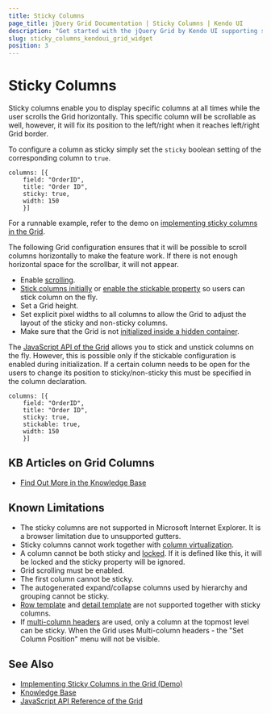 ```yaml
---
title: Sticky Columns
page_title: jQuery Grid Documentation | Sticky Columns | Kendo UI
description: "Get started with the jQuery Grid by Kendo UI supporting sticky columns that are scrollable, yet, visible at all times while the user scrolls the Grid horizontally."
slug: sticky_columns_kendoui_grid_widget
position: 3
---
```


# Sticky Columns

Sticky columns enable you to display specific columns at all times while the user scrolls the Grid horizontally. This specific column will be scrollable as well, however, it will fix its position to the left/right when it reaches left/right Grid border.

To configure a column as sticky simply set the `sticky` boolean setting of the corresponding column to `true`.

```
columns: [{
    field: "OrderID",
    title: "Order ID",
    sticky: true,
    width: 150
    }]
```

For a runnable example, refer to the demo on [implementing sticky columns in the Grid](https://demos.telerik.com/kendo-ui/grid/sticky-columns).


Тhe following Grid configuration ensures that it will be possible to scroll columns horizontally to make the feature work. If there is not enough horizontal space for the scrollbar, it will not appear.
* Enable [scrolling](/controls/data-management/grid/scrolling/overview).
* [Stick columns initially](/api/javascript/ui/grid/configuration/columns.sticky) or [enable the stickable property](/api/javascript/ui/grid/configuration/columns.stickable) so users can stick column on the fly.
* Set a Grid height.
* Set explicit pixel widths to all columns to allow the Grid to adjust the layout of the sticky and non-sticky columns.
* Make sure that the Grid is not [initialized inside a hidden container](/controls/data-management/grid/appearance/hidden-containers).

The [JavaScript API of the Grid](/api/javascript/ui/grid) allows you to stick and unstick columns on the fly. However, this is possible only if the stickable configuration is enabled during initialization. If a certain column needs to be open for the users to change its position to sticky/non-sticky this must be specified in the column declaration.
```
columns: [{
    field: "OrderID",
    title: "Order ID",
    sticky: true,
    stickable: true,
    width: 150
    }]
```

## KB Articles on Grid Columns

* [Find Out More in the Knowledge Base](/knowledge-base)

## Known Limitations

* The sticky columns are not supported in Microsoft Internet Explorer. It is a browser limitation due to unsupported gutters.
* Sticky columns cannot work together with [column virtualization](https://demos.telerik.com/kendo-ui/grid/column-virtualization).
* A column cannot be both sticky and [locked](https://demos.telerik.com/kendo-ui/grid/frozen-columns). If it is defined like this, it will be locked and the sticky property will be ignored.
* Grid scrolling must be enabled.
* The first column cannot be sticky.
* The autogenerated expand/collapse columns used by hierarchy and grouping cannot be sticky.
* [Row template](https://demos.telerik.com/kendo-ui/grid/rowtemplate) and [detail template](https://demos.telerik.com/kendo-ui/grid/detailtemplate) are not supported together with sticky columns. 
* If [multi-column headers](https://demos.telerik.com/kendo-ui/grid/multicolumnheaders) are used, only a column at the topmost level can be sticky. When the Grid uses Multi-column headers - the "Set Column Position" menu will not be visible.

## See Also

* [Implementing Sticky Columns in the Grid (Demo)](https://demos.telerik.com/kendo-ui/grid/sticky-columns)
* [Knowledge Base](/knowledge-base)
* [JavaScript API Reference of the Grid](/api/javascript/ui/grid)
